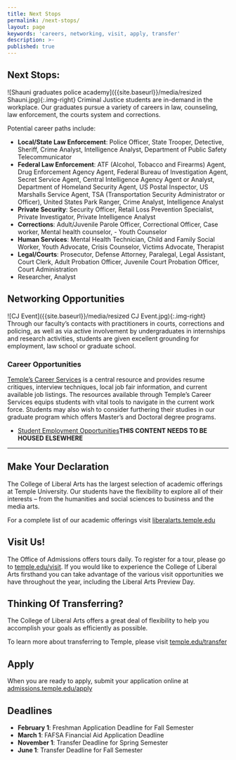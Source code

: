 ```yaml
---
title: Next Stops
permalink: /next-stops/
layout: page
keywords: 'careers, networking, visit, apply, transfer'
description: >-
published: true
---
```

## Next Stops:
![Shauni graduates police academy]({{site.baseurl}}/media/resized Shauni.jpg){:.img-right}
Criminal Justice students are in-demand in the workplace. Our graduates pursue a variety of careers in law, counseling, law enforcement, the courts system and corrections.

Potential career paths include:
- **Local/State Law Enforcement**: Police Officer, State Trooper, Detective, Sheriff, Crime Analyst, Intelligence Analyst, Department of Public Safety Telecommunicator
- **Federal Law Enforcement**: ATF (Alcohol, Tobacco and Firearms) Agent, Drug Enforcement Agency Agent, Federal Bureau of Investigation Agent, Secret Service Agent, Central Intelligence Agency Agent or Analyst, Department of Homeland Security Agent, US Postal Inspector, US Marshalls Service Agent, TSA (Transportation Security Administrator or Officer), United States Park Ranger, Crime Analyst, Intelligence Analyst
- **Private Security**: Security Officer, Retail Loss Prevention Specialist, Private Investigator, Private Intelligence Analyst
- **Corrections**: Adult/Juvenile Parole Officer, Correctional Officer, Case worker, Mental health counselor, - Youth Counselor
- **Human Services**: Mental Health Technician, Child and Family Social Worker, Youth Advocate, Crisis Counselor, Victims Advocate, Therapist
- **Legal/Courts**: Prosecutor, Defense Attorney, Paralegal, Legal Assistant, Court Clerk, Adult Probation Officer, Juvenile Court Probation Officer, Court Administration
- Researcher, Analyst

## Networking Opportunities
![CJ Event]({{site.baseurl}}/media/resized CJ Event.jpg){:.img-right}
Through our faculty’s contacts with practitioners in courts, corrections and policing, as well as via active involvement by undergraduates in internships and research activities, students are given excellent grounding for employment, law school or graduate school.

### Career Opportunities
[Temple’s Career Services](http://www.temple.edu/provost/careercenter/) is a central resource and provides resume critiques, interview techniques, local job fair information, and current available job listings. The resources available through Temple’s Career Services equips students with vital tools to navigate in the current work force. Students may also wish to consider furthering their studies in our graduate program which offers Master’s and Doctoral degree programs.
- [Student Employment Opportunities](http://www.cla.temple.edu/cj/resources/student-employment-opportunities/)**THIS CONTENT NEEDS TO BE HOUSED ELSEWHERE**

___

## Make Your Declaration
The College of Liberal Arts has the largest selection of academic offerings at Temple University. Our students have the flexibility to explore all of their interests – from the humanities and social sciences to business and the media arts.

For a complete list of our academic offerings visit [liberalarts.temple.edu](liberalarts.temple.edu)

## Visit Us!
The Office of Admissions offers tours daily. To register for a tour, please go to [temple.edu/visit](temple.edu/visit). If you would like to experience the College of Liberal Arts firsthand you can take advantage of the various visit opportunities we have throughout the year, including the Liberal Arts Preview Day.

## Thinking Of Transferring?
The College of Liberal Arts offers a great deal of flexibility to help you accomplish your goals as efficiently as possible.

To learn more about transferring to Temple, please visit [temple.edu/transfer](temple.edu/transfer)

## Apply
When you are ready to apply, submit your application online at [admissions.temple.edu/apply](admissions.temple.edu/apply)

## Deadlines
- **February 1**: Freshman Application Deadline for Fall Semester
- **March 1**: FAFSA Financial Aid Application Deadline
- **November 1**: Transfer Deadline for Spring Semester
- **June 1**: Transfer Deadline for Fall Semester

